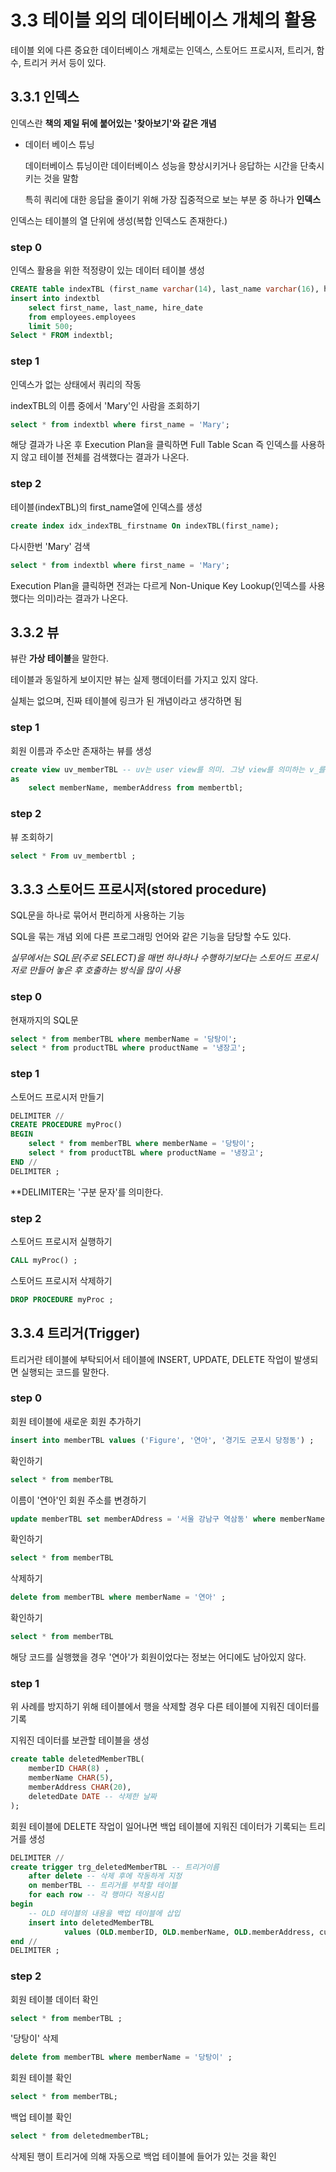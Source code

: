 # 3.3 테이블 외의 데이터베이스 개체의 활용
테이블 외에 다른 중요한 데이터베이스 개체로는 인덱스, 스토어드 프로시저, 트리거, 함수, 트리거 커서 등이 있다.
## 3.3.1 인덱스
인덱스란 **책의 제일 뒤에 붙어있는 '찾아보기'와 같은 개념**

- 데이터 베이스 튜닝
  
    데이터베이스 튜닝이란 데이터베이스 성능을 향상시키거나 응답하는 시간을 단축시키는 것을 말함

    특히 쿼리에 대한 응답을 줄이기 위해 가장 집중적으로 보는 부분 중 하나가 **인덱스**

인덱스는 테이블의 열 단위에 생성(복합 인덱스도 존재한다.)

### step 0

인덱스 활용을 위한 적정량이 있는 데이터 테이블 생성

```SQL
CREATE table indexTBL (first_name varchar(14), last_name varchar(16), hire_date date);
insert into indextbl
	select first_name, last_name, hire_date
    from employees.employees
    limit 500;
Select * FROM indextbl;
```

### step 1

인덱스가 없는 상태에서 쿼리의 작동

indexTBL의 이름 중에서 'Mary'인 사람을 조회하기
```SQL
select * from indextbl where first_name = 'Mary';
```

해당 결과가 나온 후 Execution Plan을 클릭하면 Full Table Scan 즉 인덱스를 사용하지 않고 테이블 전체를 검색했다는 결과가 나온다.

### step 2

테이블(indexTBL)의 first_name열에 인덱스를 생성

```SQL
create index idx_indexTBL_firstname On indexTBL(first_name);
```

다시한번 'Mary' 검색

```SQL
select * from indextbl where first_name = 'Mary';
```

Execution Plan을 클릭하면 전과는 다르게 Non-Unique Key Lookup(인덱스를 사용했다는 의미)라는 결과가 나온다.

## 3.3.2 뷰

뷰란 **가상 테이블**을 말한다. 

테이블과 동일하게 보이지만 뷰는 실제 행데이터를 가지고 있지 않다.

실체는 없으며, 진짜 테이블에 링크가 된 개념이라고 생각하면 됨

### step 1

회원 이름과 주소만 존재하는 뷰를 생성

```SQL
create view uv_memberTBL -- uv는 user view를 의미. 그냥 view를 의미하는 v_를 붙이기도 함
as
	select memberName, memberAddress from membertbl;
```

### step 2

뷰 조회하기

```SQL
select * From uv_membertbl ;
```


## 3.3.3 스토어드 프로시저(stored procedure)

SQL문을 하나로 묶어서 편리하게 사용하는 기능

SQL을 묶는 개념 외에 다른 프로그래밍 언어와 같은 기능을 담당할 수도 있다.

*실무에서는 SQL문(주로 SELECT)을 매번 하나하나 수행하기보다는 스토어드 프로시저로 만들어 놓은 후 호출하는 방식을 많이 사용*

### step 0

현재까지의 SQL문

```SQL
select * from memberTBL where memberName = '당탕이';
select * from productTBL where productName = '냉장고';
```
### step 1

스토어드 프로시저 만들기

```SQL
DELIMITER //
CREATE PROCEDURE myProc()
BEGIN
	select * from memberTBL where memberName = '당탕이';
	select * from productTBL where productName = '냉장고';
END //
DELIMITER ;
```

**DELIMITER는 '구분 문자'를 의미한다. 

### step 2

스토어드 프로시저 실행하기 

```SQL
CALL myProc() ;
```

스토어드 프로시저 삭제하기

```SQL
DROP PROCEDURE myProc ;
```

## 3.3.4 트리거(Trigger)

트리거란 테이블에 부탁되어서 테이블에 INSERT, UPDATE, DELETE 작업이 발생되면 실행되는 코드를 말한다.

### step 0

회원 테이블에 새로운 회원 추가하기

```SQL
insert into memberTBL values ('Figure', '연아', '경기도 군포시 당정동') ;
```

확인하기

```SQL
select * from memberTBL
```

이름이 '연아'인 회원 주소를 변경하기

```SQL 
update memberTBL set memberADdress = '서울 강남구 역삼동' where memberName = '연아' ;
```
확인하기

```SQL
select * from memberTBL
```

삭제하기

```SQL 
delete from memberTBL where memberName = '연아' ; 
```

확인하기

```SQL
select * from memberTBL
```

해당 코드를 실행했을 경우 '연아'가 회원이었다는 정보는 어디에도 남아있지 않다.

### step 1

위 사례를 방지하기 위해 테이블에서 행을 삭제할 경우 다른 테이블에 지워진 데이터를 기록

지워진 데이터를 보관할 테이블을 생성

```SQL
create table deletedMemberTBL(
	memberID CHAR(8) ,
    memberName CHAR(5),
    memberAddress CHAR(20),
    deletedDate DATE -- 삭제한 날짜
);
```

회원 테이블에 DELETE 작업이 일어나면 백업 테이블에 지워진 데이터가 기록되는 트리거를 생성

```SQL
DELIMITER //
create trigger trg_deletedMemberTBL -- 트리거이름
	after delete -- 삭제 후에 작동하게 지정
    on memberTBL -- 트리거를 부착할 테이블
    for each row -- 각 행마다 적용시킴
begin
    -- OLD 테이블의 내용을 백업 테이블에 삽입
	insert into deletedMemberTBL
			values (OLD.memberID, OLD.memberName, OLD.memberAddress, curdate() );
end //
DELIMITER ;
```


### step 2

회원 테이블 데이터 확인

```SQL 
select * from memberTBL ;
```

'당탕이' 삭제

```SQL
delete from memberTBL where memberName = '당탕이' ;
```

회원 테이블 확인

```SQL
select * from memberTBL;
```

백업 테이블 확인

```SQL
select * from deletedmemberTBL;
```

삭제된 행이 트리거에 의해 자동으로 백업 테이블에 들어가 있는 것을 확인
